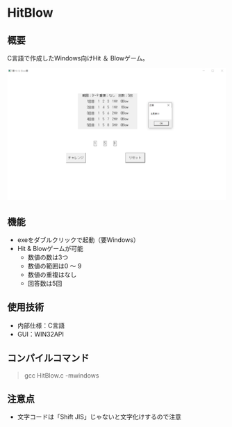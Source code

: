 # HitBlow

## 概要
C言語で作成したWindows向けHit ＆ Blowゲーム。

![HitBlow](https://github.com/handism/HitBlow/blob/master/HitBlow.png "サンプル")

## 機能
- exeをダブルクリックで起動（要Windows）
- Hit & Blowゲームが可能
    - 数値の数は3つ
    - 数値の範囲は0 ～ 9
    - 数値の重複はなし
    - 回答数は5回

## 使用技術
- 内部仕様：C言語
- GUI：WIN32API

## コンパイルコマンド

>gcc HitBlow.c -mwindows

## 注意点
- 文字コードは「Shift JIS」じゃないと文字化けするので注意